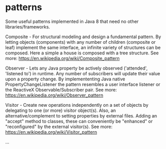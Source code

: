 # patterns

Some useful patterns implemented in Java 8 that need no other libraries/frameworks.

Composite - For structural modeling and design a fundamental pattern. By letting objects (components) with any number of children (composite or leaf) implement the same interface, an infinite variety of structures can be composed. Here a simple a house is composed with a tree structure. See more: https://en.wikipedia.org/wiki/Composite_pattern

Observer - Lets any Java property be actively observed ('attended', 'listened to') in runtime. Any number of subscribers will update their value upon a property change. By implemententing Java native PropertyChangeListener the pattern resembles a user interface listener or the ReactiveX Observable/Subscriber pair. See more: https://en.wikipedia.org/wiki/Observer_pattern

Visitor - Create new operations independently on a set of objects by delegating to one (or more) visitor object(s). Also, an alternative/complement to setting properties by external files. Adding an "accept" method to classes, these can conveniently be "enhanced" or "reconfigured" by the external visitor(s). See more: https://en.wikipedia.org/wiki/Visitor_pattern

...
